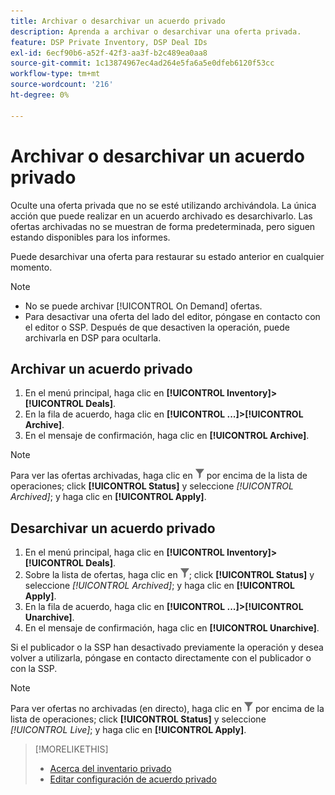 ```yaml
---
title: Archivar o desarchivar un acuerdo privado
description: Aprenda a archivar o desarchivar una oferta privada.
feature: DSP Private Inventory, DSP Deal IDs
exl-id: 6ecf90b6-a52f-42f3-aa3f-b2c489ea0aa8
source-git-commit: 1c13874967ec4ad264e5fa6a5e0dfeb6120f53cc
workflow-type: tm+mt
source-wordcount: '216'
ht-degree: 0%

---
```


# Archivar o desarchivar un acuerdo privado

Oculte una oferta privada que no se esté utilizando archivándola. La única acción que puede realizar en un acuerdo archivado es desarchivarlo. Las ofertas archivadas no se muestran de forma predeterminada, pero siguen estando disponibles para los informes.

Puede desarchivar una oferta para restaurar su estado anterior en cualquier momento.

>[!NOTE]
>
>* No se puede archivar [!UICONTROL On Demand] ofertas.
>* Para desactivar una oferta del lado del editor, póngase en contacto con el editor o SSP. Después de que desactiven la operación, puede archivarla en DSP para ocultarla.


## Archivar un acuerdo privado

1. En el menú principal, haga clic en **[!UICONTROL Inventory]>[!UICONTROL Deals]**.
1. En la fila de acuerdo, haga clic en **[!UICONTROL ...]>[!UICONTROL Archive]**.
1. En el mensaje de confirmación, haga clic en **[!UICONTROL Archive]**.

>[!NOTE]
>
>Para ver las ofertas archivadas, haga clic en ![Filtro](/help/dsp/assets/filter.png) por encima de la lista de operaciones; click **[!UICONTROL Status]** y seleccione *[!UICONTROL Archived]*; y haga clic en **[!UICONTROL Apply]**.<!-- Verify the text to apply the filter(s).)-->

## Desarchivar un acuerdo privado

1. En el menú principal, haga clic en **[!UICONTROL Inventory]>[!UICONTROL Deals]**.
1. Sobre la lista de ofertas, haga clic en ![Filtro](/help/dsp/assets/filter.png); click **[!UICONTROL Status]** y seleccione *[!UICONTROL Archived]*; y haga clic en **[!UICONTROL Apply]**.<!-- Verify the text to apply the filter(s).)-->
1. En la fila de acuerdo, haga clic en **[!UICONTROL ...]>[!UICONTROL Unarchive]**.
1. En el mensaje de confirmación, haga clic en **[!UICONTROL Unarchive]**.

Si el publicador o la SSP han desactivado previamente la operación y desea volver a utilizarla, póngase en contacto directamente con el publicador o con la SSP.

>[!NOTE]
>
>Para ver ofertas no archivadas (en directo), haga clic en ![Filtro](/help/dsp/assets/filter.png) por encima de la lista de operaciones; click **[!UICONTROL Status]** y seleccione *[!UICONTROL Live]*; y haga clic en **[!UICONTROL Apply]**.<!-- Verify the text to apply the filter(s).)-->

>[!MORELIKETHIS]
>
>* [Acerca del inventario privado](private-inventory-about.md)
>* [Editar configuración de acuerdo privado](/help/dsp/inventory/deal-id-edit.md)

